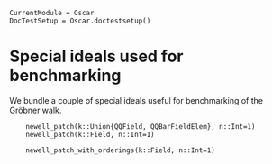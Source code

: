 ```@meta
CurrentModule = Oscar
DocTestSetup = Oscar.doctestsetup()
```

# Special ideals used for benchmarking

We bundle a couple of special ideals useful for benchmarking of the Gröbner walk.

```@docs
    newell_patch(k::Union{QQField, QQBarFieldElem}, n::Int=1)
    newell_patch(k::Field, n::Int=1)
```

```@docs
    newell_patch_with_orderings(k::Field, n::Int=1)
```
